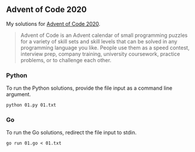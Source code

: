 ## Advent of Code 2020

My solutions for [Advent of Code 2020](https://adventofcode.com/).

> Advent of Code is an Advent calendar of small programming puzzles for a variety of skill sets and skill levels that can be solved in any programming language you like. People use them as a speed contest, interview prep, company training, university coursework, practice problems, or to challenge each other.

### Python

To run the Python solutions, provide the file input as a command line argument.

    python 01.py 01.txt

### Go

To run the Go solutions, redirect the file input to stdin.

    go run 01.go < 01.txt

